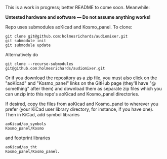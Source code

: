 This is a work in progress; better README to come soon. Meanwhile:

**Untested hardware and software — Do not assume anything works!**

Repo uses submodules aoKicad and Kosmo_panel. To clone:

```
git clone git@github.com:holmesrichards/audiomixer.git
git submodule init
git submodule update
```

Alternatively do

```
git clone --recurse-submodules git@github.com:holmesrichards/audiomixer.git
```

Or if you download the repository as a zip file, you must also click on the "aoKicad" and "Kosmo\_panel" links on the GitHub page (they'll have "@ something" after them) and download them as separate zip files which you can unzip into this repo's aoKicad and Kosmo\_panel directories.

If desired, copy the files from aoKicad and Kosmo\_panel to wherever you prefer (your KiCad user library directory, for instance, if you have one). Then in KiCad, add symbol libraries 

```
aoKicad/ao_symbols
Kosmo_panel/Kosmo
```
and footprint libraries 
```
aoKicad/ao_tht
Kosmo_panel/Kosmo_panel.
```
